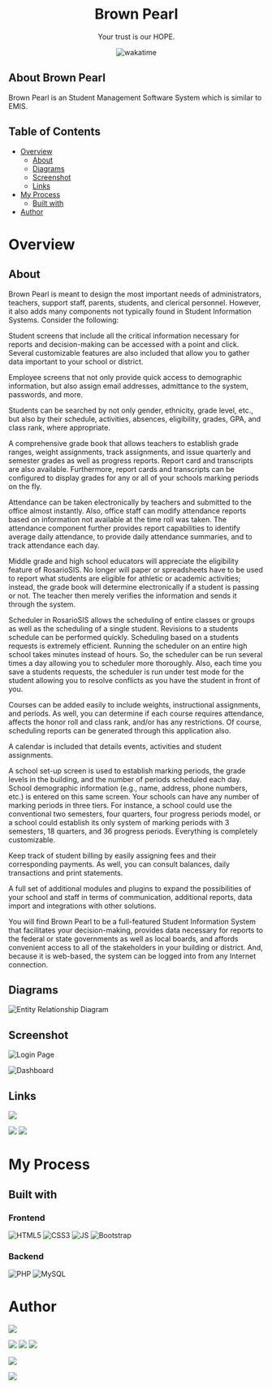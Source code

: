 <h1 align="center">Brown Pearl</h1>
<p align="center">Your trust is our HOPE.</p>
</p>
<p align="center"><img src="https://wakatime.com/badge/user/d843d77e-df9e-4be5-a842-ed311ba05a54/project/80c2848d-43cd-4a06-8491-f447a4e0337c.svg" alt="wakatime">
</p>

## About Brown Pearl

Brown Pearl is an Student Management Software System which is similar to EMIS.

## Table of Contents

- [Overview](#overview)
    - [About](#about)
    - [Diagrams](#diagrams)
    - [Screenshot](#screenshot)
    - [Links](#links)
- [My Process](#my-process)
    - [Built with](#built-with)
- [Author](#author)
# Overview

## About

Brown Pearl is meant to design the most important needs of administrators, teachers, support staff, parents, students, and clerical personnel. However, it also adds many components not typically found in Student Information Systems. Consider the following:

Student screens that include all the critical information necessary for reports and decision-making can be accessed with a point and click. Several customizable features are also included that allow you to gather data important to your school or district.

Employee screens that not only provide quick access to demographic information, but also assign email addresses, admittance to the system, passwords, and more.

Students can be searched by not only gender, ethnicity, grade level, etc., but also by their schedule, activities, absences, eligibility, grades, GPA, and class rank, where appropriate.

A comprehensive grade book that allows teachers to establish grade ranges, weight assignments, track assignments, and issue quarterly and semester grades as well as progress reports. Report card and transcripts are also available. Furthermore, report cards and transcripts can be configured to display grades for any or all of your schools marking periods on the fly.

Attendance can be taken electronically by teachers and submitted to the office almost instantly. Also, office staff can modify attendance reports based on information not available at the time roll was taken. The attendance component further provides report capabilities to identify average daily attendance, to provide daily attendance summaries, and to track attendance each day.

Middle grade and high school educators will appreciate the eligibility feature of RosarioSIS. No longer will paper or spreadsheets have to be used to report what students are eligible for athletic or academic activities; instead, the grade book will determine electronically if a student is passing or not. The teacher then merely verifies the information and sends it through the system.

Scheduler in RosarioSIS allows the scheduling of entire classes or groups as well as the scheduling of a single student. Revisions to a students schedule can be performed quickly. Scheduling based on a students requests is extremely efficient. Running the scheduler on an entire high school takes minutes instead of hours. So, the scheduler can be run several times a day allowing you to scheduler more thoroughly. Also, each time you save a students requests, the scheduler is run under test mode for the student allowing you to resolve conflicts as you have the student in front of you.

Courses can be added easily to include weights, instructional assignments, and periods. As well, you can determine if each course requires attendance, affects the honor roll and class rank, and/or has any restrictions. Of course, scheduling reports can be generated through this application also.

A calendar is included that details events, activities and student assignments.

A school set-up screen is used to establish marking periods, the grade levels in the building, and the number of periods scheduled each day. School demographic information (e.g., name, address, phone numbers, etc.) is entered on this same screen. Your schools can have any number of marking periods in three tiers. For instance, a school could use the conventional two semesters, four quarters, four progress periods model, or a school could establish its only system of marking periods with 3 semesters, 18 quarters, and 36 progress periods. Everything is completely customizable.

Keep track of student billing by easily assigning fees and their corresponding payments. As well, you can consult balances, daily transactions and print statements.

A full set of additional modules and plugins to expand the possibilities of your school and staff in terms of communication, additional reports, data import and integrations with other solutions.

You will find Brown Pearl to be a full-featured Student Information System that facilitates your decision-making, provides data necessary for reports to the federal or state governments as well as local boards, and affords convenient access to all of the stakeholders in your building or district. And, because it is web-based, the system can be logged into from any Internet connection.

## Diagrams

![Entity Relationship Diagram](./images/doc/ERDiagram.png)

## Screenshot

![Login Page](./images/screenshot/login.png)

![Dashboard](./images/screenshot/dashboard.png)

## Links

<a href="https://www.tutorialrepublic.com/php-tutorial/php-mysql-login-system.php"><img src="https://img.shields.io/badge/Tutorial_Republic-FF0000?style=for-the-badge"></a>

<a href="https://github.com/StartBootstrap/startbootstrap-sb-admin-2"><img src="https://img.shields.io/badge/Start_Bootstrap_Admin_2-000?style=for-the-badge&logo=github"></a>
<a href="https://github.com/francoisjacquet/rosariosis"><img src="https://img.shields.io/badge/Rosariosis-000?style=for-the-badge&logo=github"></a>

# My Process

## Built with

### Frontend
![HTML5](https://img.shields.io/badge/HTML5-FF0000?style=for-the-badge&logo=html5&logoColor=000&labelColor=E34F26)
![CSS3](https://img.shields.io/badge/CSS3-0000FF?style=for-the-badge&logo=css3&logoColor=000&labelColor=1572B6)
![JS](https://img.shields.io/badge/JavaScript-FFFF00?style=for-the-badge&logo=javascript&logoColor=000&labelColor=F7DF1E)
![Bootstrap](https://img.shields.io/badge/Bootstrap-4B00B2?style=for-the-badge&logo=bootstrap&logoColor=000&labelColor=7952B3)

### Backend
![PHP](https://img.shields.io/badge/PHP-779AB5?style=for-the-badge&logo=php&logoColor=000&labelColor=777BB4)
![MySQL](https://img.shields.io/badge/MySQL-434AA1?style=for-the-badge&logo=mysql&logoColor=000&labelColor=4479A1)

# Author

[<img src="https://img.shields.io/badge/-Website-FB542B?style=for-the-badge&logo=brave&logoColor=000">][website]

[<img src="https://img.shields.io/badge/-Facebook-1877F2?style=for-the-badge&logo=facebook&logoColor=000">][facebook]
[<img src="https://img.shields.io/badge/-Instagram-E4405F?style=for-the-badge&logo=instagram&logoColor=000">][instagram]
[<img src="https://img.shields.io/badge/-Snapchat-FFFC00?style=for-the-badge&logo=snapchat&logoColor=000">][snapchat]

[<img src="https://img.shields.io/badge/-LinkedIn-0A66C2?style=for-the-badge&logo=linkedin&logoColor=000">][linkedin]

[<img src="https://img.shields.io/badge/DevTo-0A0A0A?style=for-the-badge&logo=dev.to">][devto]

[website]: https://www.kabirdeula.com.np 
[snapchat]: https://www.snapchat.com/add/king_dragon2018
[facebook]: http://facebook.com/kabirdeula167
[instagram]: https://instagram.com/king_dragon2021/
[linkedin]: https://www.linkedin.com/in/kabir-deula-33888a202/
[devto]: https://dev.to/kabirdeula